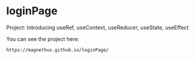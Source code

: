 # loginPage


Project: 
    Introducing useRef, useContext, useReducer, useState, useEffect

You can see the project here:

    https://magnethus.github.io/loginPage/
    
